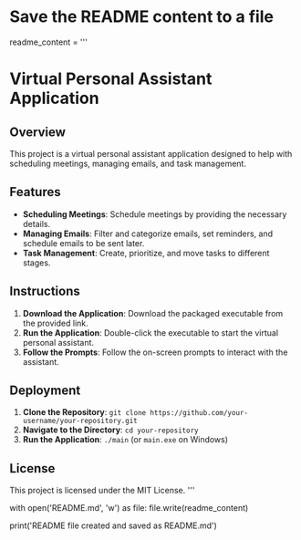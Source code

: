 # Save the README content to a file
readme_content = '''
# Virtual Personal Assistant Application

## Overview
This project is a virtual personal assistant application designed to help with scheduling meetings, managing emails, and task management.

## Features
- **Scheduling Meetings**: Schedule meetings by providing the necessary details.
- **Managing Emails**: Filter and categorize emails, set reminders, and schedule emails to be sent later.
- **Task Management**: Create, prioritize, and move tasks to different stages.

## Instructions
1. **Download the Application**: Download the packaged executable from the provided link.
2. **Run the Application**: Double-click the executable to start the virtual personal assistant.
3. **Follow the Prompts**: Follow the on-screen prompts to interact with the assistant.

## Deployment
1. **Clone the Repository**: `git clone https://github.com/your-username/your-repository.git`
2. **Navigate to the Directory**: `cd your-repository`
3. **Run the Application**: `./main` (or `main.exe` on Windows)

## License
This project is licensed under the MIT License.
'''

with open('README.md', 'w') as file:
    file.write(readme_content)

print('README file created and saved as README.md')